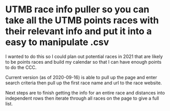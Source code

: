 # UTMB race info puller so you can take all the UTMB points races with their relevant info and put it into a easy to manipulate .csv

I wanted to do this so I could plan out potential races in 2021 that are likely to be points races and build my calendar so that I can have enough points to do the CCC.


Current version (as of 2020-09-16) is able to pull up the page and enter search criteria then pull up the first race name and url to the race website.

Next steps are to finish getting the info for an entire race and distances into independent rows then iterate through all races on the page to give a full list.
